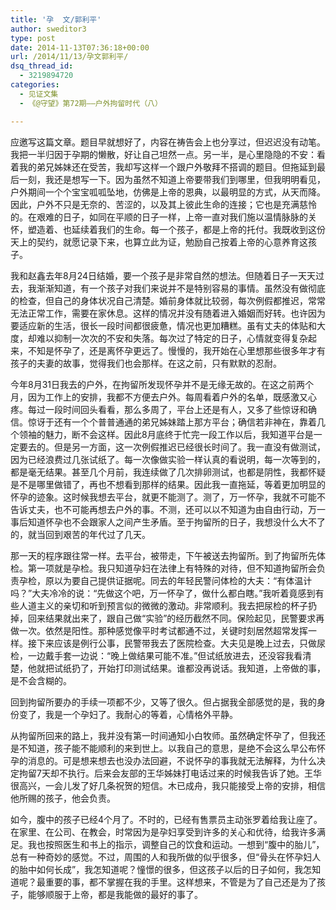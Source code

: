 ```yaml
---
title: '孕  文/郭利平'
author: sweditor3
type: post
date: 2014-11-13T07:36:18+00:00
url: /2014/11/13/孕文郭利平/
dsq_thread_id:
  - 3219894720
categories:
  - 见证文集
  - 《@守望》第72期——户外拘留时代（八）

---
```

应邀写这篇文章。题目早就想好了，内容在祷告会上也分享过，但迟迟没有动笔。我把一半归因于孕期的懒散，好让自己坦然一点。另一半，是心里隐隐的不安：看着我的弟兄姊妹还在受苦，我却写这样一个跟户外敬拜不搭调的题目。但拖延到最后一刻，我还是想写一下。因为虽然不知道上帝要带我们到哪里，但我明明看见，户外期间一个个宝宝呱呱坠地，仿佛是上帝的恩典，以最明显的方式，从天而降。因此，户外不只是无奈的、苦涩的，以及其上彼此生命的连接；它也是充满慈怜的。在艰难的日子，如同在平顺的日子一样，上帝一直对我们施以温情脉脉的关怀，塑造着、也延续着我们的生命。每一个孩子，都是上帝的托付。我既收到这份天上的契约，就愿记录下来，也算立此为证，勉励自己按着上帝的心意养育这孩子。

我和赵鑫去年8月24日结婚，要一个孩子是非常自然的想法。但随着日子一天天过去，我渐渐知道，有一个孩子对我们来说并不是特别容易的事情。虽然没有做彻底的检查，但自己的身体状况自己清楚。婚前身体就比较弱，每次例假都推迟，常常无法正常工作，需要在家休息。这样的情况并没有随着进入婚姻而好转。也许因为要适应新的生活，很长一段时间都很疲惫，情况也更加糟糕。虽有丈夫的体贴和大度，却难以抑制一次次的不安和失落。每次过了特定的日子，心情就变得复杂起来，不知是怀孕了，还是离怀孕更远了。慢慢的，我开始在心里想那些很多年才有孩子的夫妻的故事，觉得我们也会那样。在这之前，只有默默的忍耐。

今年8月31日我去的户外，在拘留所发现怀孕并不是无缘无故的。在这之前两个月，因为工作上的安排，我都不方便去户外。每周看着户外的名单，既感激又心疼。每过一段时间回头看看，那么多周了，平台上还是有人，又多了些惊讶和确信。惊讶于还有一个个普普通通的弟兄姊妹踏上那方平台；确信若非神在，靠着几个领袖的魅力，断不会这样。因此8月底终于忙完一段工作以后，我知道平台是一定要去的。但是另一方面，这一次例假推迟已经很长时间了。我一直没有做测试，因为已经浪费过几张试纸了。每一次像做实验一样认真的看说明，每一次等到的，都是毫无结果。甚至几个月前，我连续做了几次排卵测试，也都是阴性，我都怀疑是不是哪里做错了，再也不想看到那样的结果。因此我一直拖延，等着更加明显的怀孕的迹象。这时候我想去平台，就更不能测了。测了，万一怀孕，我就不可能不告诉丈夫，也不可能再想去户外的事。不测，还可以以不知道为由自由行动，万一事后知道怀孕也不会跟家人之间产生矛盾。至于拘留所的日子，我想没什么大不了的，就当回到艰苦的年代过了几天。

那一天的程序跟往常一样。去平台，被带走，下午被送去拘留所。到了拘留所先体检。第一项就是孕检。我只知道孕妇在法律上有特殊的对待，但不知道拘留所会负责孕检，原以为要自己提供证据呢。同去的年轻民警问体检的大夫：“有体温计吗？”大夫冷冷的说：“先做这个吧，万一怀孕了，做什么都白瞎。”我听着竟感到有些人道主义的亲切和听到预言似的微微的激动。非常顺利。我去把尿检的杯子扔掉，回来结果就出来了，跟自己做“实验”的经历截然不同。保险起见，民警要求再做一次。依然是阳性。那种感觉像平时考试都通不过，关键时刻居然超常发挥一样。接下来应该是例行公事，民警带我去了医院检查。大夫见是晚上过去，只做尿检，一边戴手套一边说：“晚上做结果可能不准。”但试纸放进去，还没容我看清楚，他就把试纸扔了，开始打印测试结果。谁都没再说话。我知道，上帝做的事，是不会含糊的。

回到拘留所要办的手续一项都不少，又等了很久。但占据我全部感觉的是，我的身份变了，我是一个孕妇了。我耐心的等着，心情格外平静。

从拘留所回来的路上，我并没有第一时间通知小白牧师。虽然确定怀孕了，但我还是不知道，孩子能不能顺利的来到世上。以我自己的意思，是绝不会这么早公布怀孕的消息的。可是想来想去也没办法回避，不说怀孕的事我就无法解释，为什么决定拘留7天却不执行。后来会友部的王华姊妹打电话过来的时候我告诉了她。王华很高兴，一会儿发了好几条祝贺的短信。木已成舟，我只能接受上帝的安排，相信他所赐的孩子，他会负责。

如今，腹中的孩子已经4个月了。不时的，已经有售票员主动张罗着给我让座了。在家里、在公司、在教会，时常因为是孕妇享受到许多的关心和优待，给我许多满足。我也按照医生和书上的指示，调整自己的饮食和运动。一想到“腹中的胎儿”，总有一种奇妙的感觉。不过，周围的人和我所做的似乎很多，但“骨头在怀孕妇人的胎中如何长成”，我怎知道呢？憧憬的很多，但这孩子以后的日子如何，我怎知道呢？最重要的事，都不掌握在我的手里。这样想来，不管是为了自己还是为了孩子，能够顺服于上帝，都是我能做的最好的事了。
